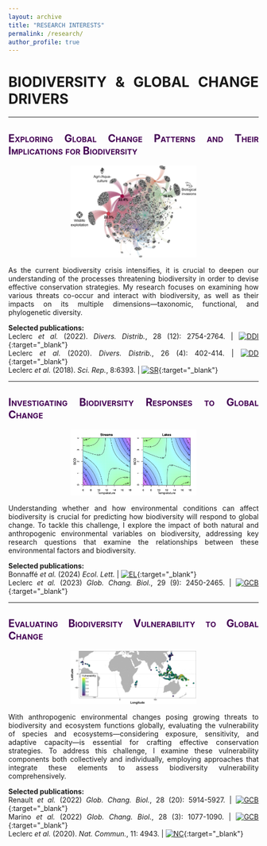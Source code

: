 ```yaml
---
layout: archive
title: "RESEARCH INTERESTS"
permalink: /research/
author_profile: true
---
```

<style> .aligncenter {text-align: center;} </style>
<style> body {text-align: justify} </style> <!-- Justify text. -->

# **BIODIVERSITY & GLOBAL CHANGE DRIVERS**

------

## <span style="font-variant:small-caps;"><span style="color:#440154">**Exploring Global Change Patterns and Their Implications for Biodiversity**</span></span>
<p class="aligncenter">
<img src="/images/gcbiodivpatternsimpacts_band.png"
    alt="centered image"
    width="50%" height="50%" alt="A 100x100 image">
</p>

As the current biodiversity crisis intensifies, it is crucial to deepen our understanding of the processes threatening biodiversity in order to devise effective conservation strategies. My research focuses on examining how various threats co-occur and interact with biodiversity, as well as their impacts on its multiple dimensions—taxonomic, functional, and phylogenetic diversity.

**Selected publications:**  
Leclerc *et al.* (2022). *Divers. Distrib.*, 28 (12): 2754-2764. $|$
[![DDI](https://img.shields.io/badge/DOI-10.1111/ddi.13441-21908C.svg)](https://doi.org/10.1111/ddi.13441){:target="_blank"}<br>
Leclerc *et al.* (2020). *Divers. Distrib.*, 26 (4): 402-414. $|$ [![DD](https://img.shields.io/badge/DOI-10.1111/ddi.13024-21908C.svg)](https://doi.org/10.1111/ddi.13024){:target="_blank"}<br>
Leclerc *et al.* (2018). *Sci. Rep.*, 8:6393. $|$ [![SR](https://img.shields.io/badge/DOI-10.1038/s41598--018--24733--0-21908C.svg)](https://doi.org/10.1038/s41598-018-24733-0){:target="_blank"}<br>


------

## <span style="font-variant:small-caps;"><span style="color:#440154">**Investigating Biodiversity Responses to Global Change**</span></span>
<p class="aligncenter">
<img src="/images/envcondfwstruct_band.png"
    alt="centered image"
    width="50%" height="50%" alt="A 100x100 image">
</p>

Understanding whether and how environmental conditions can affect biodiversity is crucial for predicting how biodiversity will respond to global change. To tackle this challenge, I explore the impact of both natural and anthropogenic environmental variables on biodiversity, addressing key research questions that examine the relationships between these environmental factors and biodiversity.


**Selected publications:**  
Bonnaffé *et al.* (2024) *Ecol. Lett.* $|$ [![EL](https://img.shields.io/badge/DOI-10.1111/ele.14480-21908C.svg)](https://doi.org/10.1111/ele.14480){:target="_blank"}<br>
Leclerc *et al.* (2023) *Glob. Chang. Biol.*, 29 (9): 2450-2465. $|$ [![GCB](https://img.shields.io/badge/DOI-10.1111/gcb.16642-21908C.svg)](https://doi.org/10.1111/gcb.16642){:target="_blank"}<br>

------

## <span style="font-variant:small-caps;"><span style="color:#440154">**Evaluating Biodiversity Vulnerability to Global Change**</span></span>
<p class="aligncenter">
<img src="/images/gcbiodivvulnerability_band.png"
    alt="centered image"
    width="50%" height="50%" alt="A 100x100 image">
</p>

With anthropogenic environmental changes posing growing threats to biodiversity and ecosystem functions globally, evaluating the vulnerability of species and ecosystems—considering exposure, sensitivity, and adaptive capacity—is essential for crafting effective conservation strategies. To address this challenge, I examine these vulnerability components both collectively and individually, employing approaches that integrate these elements to assess biodiversity vulnerability comprehensively.

**Selected publications:**  
Renault *et al.* (2022) *Glob. Chang. Biol.*, 28 (20): 5914-5927. $|$ [![GCB](https://img.shields.io/badge/DOI-10.1111/gcb.16338-21908C.svg)](https://doi.org/10.1111/gcb.16338){:target="_blank"}<br>
Marino *et al.* (2022) *Glob. Chang. Biol.*, 28 (3): 1077-1090. $|$ [![GCB](https://img.shields.io/badge/DOI-10.1111/gcb.15941-21908C.svg)](https://doi.org/10.1111/gcb.15941){:target="_blank"}<br>
Leclerc *et al.* (2020). *Nat. Commun.*, 11: 4943. $|$ [![NC](https://img.shields.io/badge/DOI-10.1038/s41467--020--18740--x-21908C.svg)](https://doi.org/10.1038/s41467-020-18740-x){:target="_blank"}<br>
